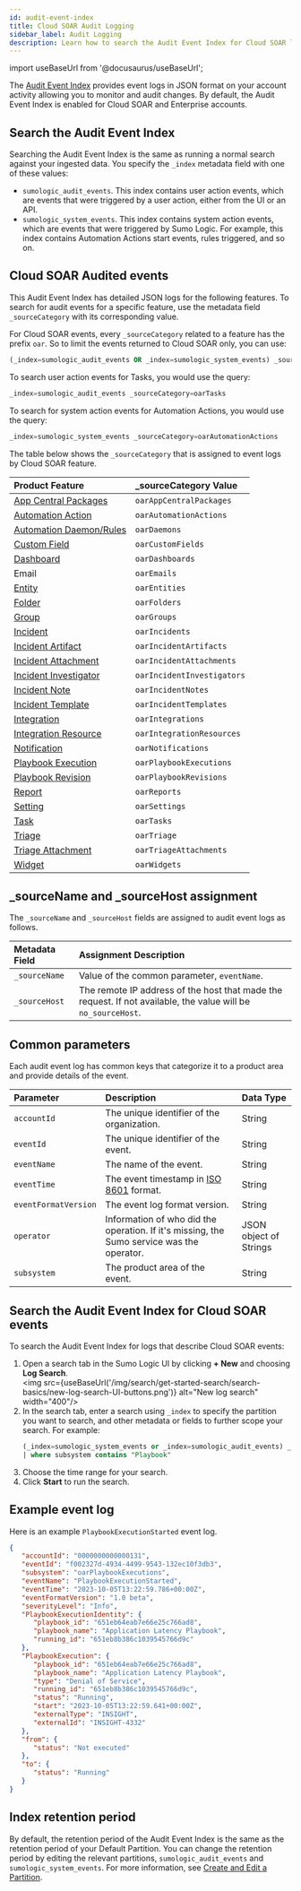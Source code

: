 ```yaml
---
id: audit-event-index
title: Cloud SOAR Audit Logging
sidebar_label: Audit Logging
description: Learn how to search the Audit Event Index for Cloud SOAR log events.
---
```


import useBaseUrl from '@docusaurus/useBaseUrl';

The [Audit Event Index](/docs/manage/security/audit-indexes/audit-event-index/) provides event logs in JSON format on your account activity allowing you to monitor and audit changes. By default, the Audit Event Index is enabled for Cloud SOAR and Enterprise accounts.

<!--
// Uncomment this part as soon as it is available.

## Documentation

All available audited events are documented for your reference. This documentation is hosted on each deployment, instead of on this document. Sumo Logic has several deployments that are assigned depending on the geographic location and the date an account is created. See [how to determine which endpoint to use](/docs/api/getting-started#sumo-logic-endpoints-by-deployment-and-firewall-security "Sumo Logic Endpoints and Firewall Security") if you are unsure.

Select the documentation link for your deployment:

| Deployment | Documentation URL |
|:--|:--|
| AU | https://service.au.sumologic.com/audit/docs/csoar  |
| CA | https://service.ca.sumologic.com/audit/docs/csoar  |
| DE | https://service.de.sumologic.com/audit/docs/csoar  |
| EU | https://service.eu.sumologic.com/audit/docs/csoar  |
| FED | https://service.fed.sumologic.com/audit/docs/csoar |
| IN | https://service.in.sumologic.com/audit/docs/csoar  |
| JP | https://service.jp.sumologic.com/audit/docs/csoar  |
| US1 | https://service.sumologic.com/audit/docs/csoar     |
| US2 | https://service.us2.sumologic.com/audit/docs/csoar |
-->

## Search the Audit Event Index

Searching the Audit Event Index is the same as running a normal search against your ingested data. 
You specify the `_index` metadata field with one of these values: 

* `sumologic_audit_events`. This index contains user action events, which are events that were triggered by a user action, either from the UI or an API.
* `sumologic_system_events`. This index contains system action events, which are events that were triggered by Sumo Logic. For example, this index contains Automation Actions start events, rules triggered, and so on.

## Cloud SOAR Audited events

This Audit Event Index has detailed JSON logs for the following features. 
To search for audit events for a specific feature, use the metadata field `_sourceCategory` with its corresponding value. 

For Cloud SOAR events, every `_sourceCategory` related to a feature has the prefix `oar`. So to limit the events returned to Cloud SOAR only, you can use:

```sql
(_index=sumologic_audit_events OR _index=sumologic_system_events) _sourceCategory=oar*
```

To search user action events for Tasks, you would use the query:

```sql
_index=sumologic_audit_events _sourceCategory=oarTasks
```

To search for system action events for Automation Actions, you would use the query:

```sql
_index=sumologic_system_events _sourceCategory=oarAutomationActions
```

The table below shows the `_sourceCategory` that is assigned to event logs by Cloud SOAR feature.

| Product Feature | _sourceCategory Value |
|:--|:--|
| [App Central Packages](/docs/cloud-soar/automation/#app-central)  | `oarAppCentralPackages`   |
| [Automation Action](/docs/cloud-soar/automation/#action) | `oarAutomationActions`  |
| [Automation Daemon/Rules](/docs/cloud-soar/automation/#rules)  | `oarDaemons`  |
| [Custom Field](/docs/cloud-soar/incidents-triage/#custom-fields) | `oarCustomFields`  |
| [Dashboard](/docs/cloud-soar/main-menu/#dashboards)  | `oarDashboards` |
| Email | `oarEmails`  |
| [Entity](/docs/cloud-soar/main-menu/#entities)  | `oarEntities` |
| [Folder](/docs/cloud-soar/incidents-triage/#incident-vip-section)  | `oarFolders`  |
| [Group](/docs/cloud-soar/global-functions-menu/#groups)  | `oarGroups` |
| [Incident](/docs/cloud-soar/incidents-triage)  | `oarIncidents`   |
| [Incident Artifact](/docs/cloud-soar/incidents-triage/#incident-artifacts) | `oarIncidentArtifacts`    |
| [Incident Attachment](/docs/cloud-soar/main-menu/#attachments)  | `oarIncidentAttachments`  |
| [Incident Investigator](/docs/cloud-soar/incidents-triage) | `oarIncidentInvestigators`  |
| [Incident Note](/docs/cloud-soar/incidents-triage/#notes)  | `oarIncidentNotes`  |
| [Incident Template](/docs/cloud-soar/automation/#incident-templates)  | `oarIncidentTemplates`    |
| [Integration](/docs/cloud-soar/automation/#integrations)   | `oarIntegrations`  |
| [Integration Resource](/docs/cloud-soar/automation/#integrations)   | `oarIntegrationResources` |
| [Notification](/docs/cloud-soar/global-functions-menu/#notifications)  | `oarNotifications`|
| [Playbook Execution](/docs/cloud-soar/automation/#playbook-execution)  | `oarPlaybookExecutions`   |
| [Playbook Revision](/docs/cloud-soar/automation/#playbook-template)  | `oarPlaybookRevisions`    |
| [Report](/docs/cloud-soar/incidents-triage/#incident-report) | `oarReports` |
| [Setting](/docs/cloud-soar/global-functions-menu/#settings) | `oarSettings`  |
| [Task](/docs/cloud-soar/incidents-triage/#tasks)  | `oarTasks`  |
| [Triage](/docs/cloud-soar/incidents-triage/#triage)  | `oarTriage` |
| [Triage Attachment](/docs/cloud-soar/incidents-triage/#triage)  | `oarTriageAttachments`  |
| [Widget](/docs/cloud-soar/main-menu/#custom-reports)  | `oarWidgets`  |

## _sourceName and _sourceHost assignment

The `_sourceName` and `_sourceHost` fields are assigned to audit event
logs as follows.

| Metadata Field | Assignment Description |
|:--|:--|
| `_sourceName` | Value of the common parameter, `eventName`. |
| `_sourceHost` | The remote IP address of the host that made the request. If not available, the value will be `no_sourceHost`. |

## Common parameters

Each audit event log has common keys that categorize it to a product
area and provide details of the event.

| Parameter | Description | Data Type |
|:--|:--|:--|
| `accountId` | The unique identifier of the organization. | String |
| `eventId` | The unique identifier of the event. | String |
| `eventName` | The name of the event. | String |
| `eventTime` | The event timestamp in [ISO 8601](https://en.wikipedia.org/wiki/ISO_8601) format. | String |
| `eventFormatVersion` | The event log format version. | String |
| `operator` | Information of who did the operation. If it's missing, the Sumo service was the operator. | JSON object of Strings |
| `subsystem` | The product area of the event. | String |

## Search the Audit Event Index for Cloud SOAR events

To search the Audit Event Index for logs that describe Cloud SOAR events:

1. Open a search tab in the Sumo Logic UI by clicking **+ New** and choosing **Log Search**. <br/><img src={useBaseUrl('/img/search/get-started-search/search-basics/new-log-search-UI-buttons.png')} alt="New log search" width="400"/>
1. In the search tab, enter a search using `_index` to specify the partition you want to search, and other metadata or fields to further scope your search. For example:
    ```sql
    (_index=sumologic_system_events or _index=sumologic_audit_events) _sourceCategory=oar*
    | where subsystem contains "Playbook"
    ```
1. Choose the time range for your search.
1. Click **Start** to run the search.

## Example event log

Here is an example `PlaybookExecutionStarted` event log.

```json
{
   "accountId": "0000000000000131",
   "eventId": "f002327d-4934-4499-9543-132ec10f3db3",
   "subsystem": "oarPlaybookExecutions",
   "eventName": "PlaybookExecutionStarted",
   "eventTime": "2023-10-05T13:22:59.786+00:00Z",
   "eventFormatVersion": "1.0 beta",
   "severityLevel": "Info",
   "PlaybookExecutionIdentity": {
      "playbook_id": "651eb64eab7e66e25c766ad8",
      "playbook_name": "Application Latency Playbook",
      "running_id": "651eb8b386c1039545766d9c"
   },
   "PlaybookExecution": {
      "playbook_id": "651eb64eab7e66e25c766ad8",
      "playbook_name": "Application Latency Playbook",
      "type": "Denial of Service",
      "running_id": "651eb8b386c1039545766d9c",
      "status": "Running",
      "start": "2023-10-05T13:22:59.641+00:00Z",
      "externalType": "INSIGHT",
      "externalId": "INSIGHT-4332"
   },
   "from": {
      "status": "Not executed"
   },
   "to": {
      "status": "Running"
   }
}
```

## Index retention period 

By default, the retention period of the Audit Event Index is the same as the retention period of your Default Partition. You can change the retention period by editing the relevant partitions, `sumologic_audit_events` and `sumologic_system_events`. For more information, see [Create and Edit a Partition](/docs/manage/partitions-data-tiers/create-edit-partition).  
   
 
